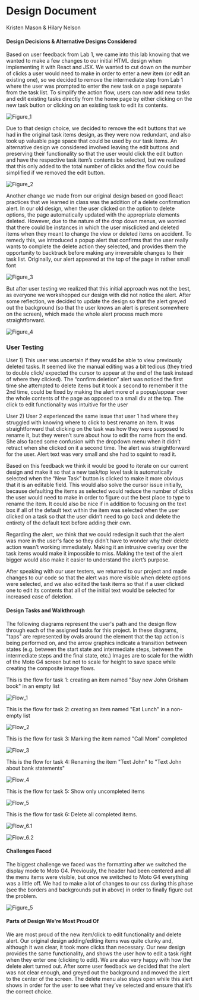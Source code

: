 # Design Document
Kristen Mason & Hilary Nelson

#### Design Decisions & Alternative Designs Considered

Based on user feedback from Lab 1, we came into this lab knowing that we wanted to make a few changes to our initial HTML design when implementing it with React and JSX. We wanted to cut down on the number of clicks a user would need to make in order to enter a new item (or edit an existing one), so we decided to remove the intermediate step from Lab 1 where the user was prompted to enter the new task on a page separate from the task list. To simplify the action flow, users can now add new tasks and edit existing tasks directly from the home page by either clicking on the new task button or clicking on an existing task to edit its contents. 

![Figure_1](Figure_1.png)

Due to that design choice, we decided to remove the edit buttons that we had in the original task items design, as they were now redundant, and also took up valuable page space that could be used by our task items. An alternative design we considered involved leaving the edit buttons and preserving their functionality so that the user would click the edit button and have the respective task item’s contents be selected, but we realized that this only added to the total number of clicks and the flow could be simplified if we removed the edit button.

![Figure_2](Figure_2.png)

Another change we made from our original design based on good React practices that we learned in class was the addition of a delete confirmation alert. In our old design, when the user clicked on the option to delete options, the page automatically updated with the appropriate elements deleted. However, due to the nature of the drop down menus, we worried that there could be instances in which the user misclicked and deleted items when they meant to change the view or deleted items on accident. To remedy this, we introduced a popup alert that confirms that the user really wants to complete the delete action they selected, and provides them the opportunity to backtrack before making any irreversible changes to their task list. Originally, our alert appeared at the top of the page in rather small font

![Figure_3](Figure_3.png)

But after user testing we realized that this initial approach was not the best, as everyone we workshopped our design with did not notice the alert. After some reflection, we decided to update the design so that the alert greyed out the background (so that the user knows an alert is present somewhere on the screen), which made the whole alert process much more straightforward.

![Figure_4](Figure_4.png)

### User Testing

User 1)
This user was uncertain if they would be able to view previously deleted tasks. It seemed like the manual editing was a bit tedious (they tried to double click/ expected the cursor to appear at the end of the task instead of where they clicked). The “confirm deletion” alert was noticed the first time she attempted to delete items but it took a second to remember it the 2nd time, could be fixed by making the alert more of a popup/appear over the whole contents of the page as opposed to a small div at the top. The click to edit functionality was intuitive for the user

User 2)
User 2 experienced the same issue that user 1 had where they struggled with knowing where to click to best rename an item. It was straightforward that clicking on the task was how they were supposed to rename it, but they weren’t sure about how to edit the name from the end. She also faced some confusion with the dropdown menu when it didn’t retract when she clicked on it a second time. The alert was straightforward for the user. Alert text was very small and she had to squint to read it. 

Based on this feedback we think it would be good to iterate on our current design and make it so that a new task/top level task is automatically selected when the “New Task” button is clicked to make it more obvious that it is an editable field. This would also solve the cursor issue initially, because defaulting the items as selected would reduce the number of clicks the user would need to make in order to figure out the best place to type to rename the item. It could also be nice if in addition to focusing on the text box if all of the default text within the item was selected when the user clicked on a task so that the user didn’t need to go back and delete the entirety of the default text before adding their own.

Regarding the alert, we think that we could redesign it such that the alert was more in the user's face so they didn’t have to wonder why their delete action wasn’t working immediately. Making it an intrusive overlay over the task items would make it impossible to miss. Making the text of the alert bigger would also make it easier to understand the alert’s purpose. 

After speaking with our user testers, we returned to our project and made changes to our code so that the alert was more visible when delete options were selected, and we also edited the task items so that if a user clicked one to edit its contents that all of the initial text would be selected for increased ease of deletion.


#### Design Tasks and Walkthrough

The following diagrams represent the user's path and the design flow through each of the assigned tasks for this project. In these diagrams, "taps" are represented by ovals around the element that the tap action is being performed on, and the arrow graphics indicate a transition between states (e.g. between the start state and intermediate steps, between the intermediate steps and the final state, etc.) Images are to scale for the width of the Moto G4 screen but not to scale for height to save space while creating the composite image flows.

This is the flow for task 1: creating an item named "Buy new John Grisham book" in an empty list

![Flow_1](Flow_1.png)

This is the flow for task 2: creating an item named "Eat Lunch" in a non-empty list

![Flow_2](Flow_2.png)

This is the flow for task 3: Marking the item named "Call Mom" completed

![Flow_3](Flow_3.png)

This is the flow for task 4: Renaming the item "Text John" to "Text John about bank statements"

![Flow_4](Flow_4.png)

This is the flow for task 5: Show only uncompleted items

![Flow_5](Flow_5.png)

This is the flow for task 6: Delete all completed items.

![Flow_6.1](Flow_6.1.png)

![Flow_6.2](Flow_6.2.png)

#### Challenges Faced
The biggest challenge we faced was the formatting after we switched the display mode to Moto G4. Previously, the header had been centered and all the menu items were visible, but once we switched to Moto G4 everything was a little off. We had to make a lot of changes to our css during this phase (see the borders and backgrounds put in above) in order to finally figure out the problem. 

![Figure_5](Figure_5.png)

#### Parts of Design We're Most Proud Of
We are most proud of the new item/click to edit functionality and delete alert. Our original design adding/editing items was quite clunky and, although it was clear, it took more clicks than necessary. Our new design provides the same functionality, and shows the user how to edit a task right when they enter one (clicking to edit). We are also very happy with how the delete alert turned out. After some user feedback we decided that the alert was not clear enough, and greyed out the background and moved the alert to the center of the screen. The delete menu also stays open while this alert shows in order for the user to see what they’ve selected and ensure that it’s the correct choice.
